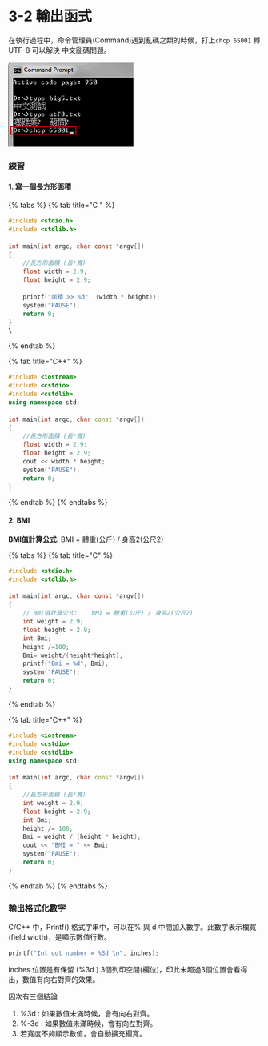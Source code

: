 # 3-2 輸出函式

在執行過程中，命令管理員\(Command\)遇到亂碼之類的時候，打上`chcp 65001` 轉 UTF-8 可以解決 中文亂碼問題。

![cmd](../.gitbook/assets/image%20%2832%29.png)

### 練習

#### 1. 寫一個長方形面積

{% tabs %}
{% tab title="C " %}
```c
#include <stdio.h>
#include <stdlib.h>

int main(int argc, char const *argv[])
{
    //長方形面積 (長*寬)
    float width = 2.9;
    float height = 2.9;

    printf("面積 >> %d", (width * height));
    system("PAUSE");
    return 0;
}
\
```
{% endtab %}

{% tab title="C++" %}
```cpp
#include <iostream>
#include <cstdio>
#include <cstdlib>
using namespace std;

int main(int argc, char const *argv[])
{
    //長方形面積 (長*寬)
    float width = 2.9;
    float height = 2.9;
    cout << width * height;
    system("PAUSE");
    return 0;
}
```
{% endtab %}
{% endtabs %}

#### 2. BMI

**BMI值計算公式:** BMI = 體重\(公斤\) / 身高2\(公尺2\)

{% tabs %}
{% tab title="C" %}
```c
#include <stdio.h>
#include <stdlib.h>

int main(int argc, char const *argv[])
{
    // BMI值計算公式:    BMI = 體重(公斤) / 身高2(公尺2)
    int weight = 2.9;
    float height = 2.9;
    int Bmi;
    height /=100;
    Bmi= weight/(height*height);
    printf("Bmi = %d", Bmi);
    system("PAUSE");
    return 0;
}
```
{% endtab %}

{% tab title="C++" %}
```cpp
#include <iostream>
#include <cstdio>
#include <cstdlib>
using namespace std;

int main(int argc, char const *argv[])
{
    //長方形面積 (長*寬)
    int weight = 2.9;
    float height = 2.9;
    int Bmi;
    height /= 100;
    Bmi = weight / (height * height);
    cout << "BMI = " << Bmi;
    system("PAUSE");
    return 0;
}
```
{% endtab %}
{% endtabs %}

### 輸出格式化數字

C/C++ 中，Printf\(\) 格式字串中，可以在% 與 d 中間加入數字。此數字表示欄寬\(field width\)，是顯示數值行數。

```c
printf("Int out number = %3d \n", inches);
```

inches 位置是有保留 \(%3d \) 3個列印空間\(欄位\)，印此未超過3個位置會看得出，數值有向右對齊的效果。

因次有三個結論

1. %3d  : 如果數值未滿時候，會有向右對齊。
2. %-3d : 如果數值未滿時候，會有向左對齊。
3. 若寬度不夠顯示數值，會自動擴充欄寬。

